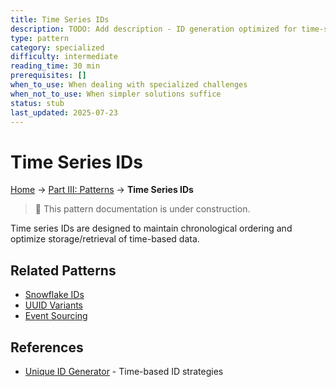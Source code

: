 ```yaml
---
title: Time Series IDs
description: TODO: Add description - ID generation optimized for time-series data
type: pattern
category: specialized
difficulty: intermediate
reading_time: 30 min
prerequisites: []
when_to_use: When dealing with specialized challenges
when_not_to_use: When simpler solutions suffice
status: stub
last_updated: 2025-07-23
---
```

# Time Series IDs


<!-- Navigation -->
[Home](../introduction/index.md) → [Part III: Patterns](index.md) → **Time Series IDs**

> 🚧 This pattern documentation is under construction.

Time series IDs are designed to maintain chronological ordering and optimize storage/retrieval of time-based data.

## Related Patterns
- [Snowflake IDs](../case-studies/unique-id-generator.md)
- [UUID Variants](../patterns/cas.md)
- [Event Sourcing](event-sourcing.md)

## References
- [Unique ID Generator](../case-studies/unique-id-generator.md) - Time-based ID strategies